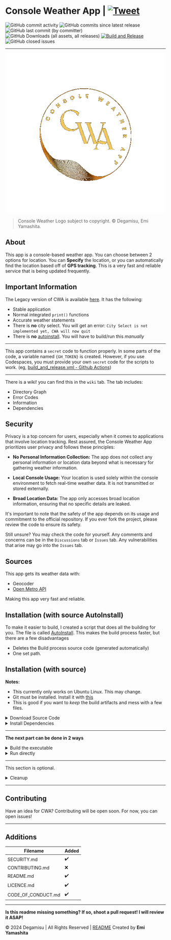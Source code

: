 # Console Weather App |  [![Tweet](https://img.shields.io/twitter/url/http/shields.io.svg?style=social)](https://twitter.com/intent/tweet?text=Get%20over%20170%20free%20design%20blocks%20based%20on%20Bootstrap%204&url=https://www.froala.com/design-blocks&via=froala&hashtags=bootstrap,design,templates,blocks,developers)
![GitHub commit activity](https://img.shields.io/github/commit-activity/t/Degamisu/Console-Weather-App) ![GitHub commits since latest release](https://img.shields.io/github/commits-since/Degamisu/Console-Weather-App/latest)
 ![GitHub last commit (by committer)](https://img.shields.io/github/last-commit/Degamisu/Console-Weather-App) ![GitHub Downloads (all assets, all releases)](https://img.shields.io/github/downloads/Degamisu/Console-Weather-App/total) [![Build and Release](https://github.com/Degamisu/Console-Weather-App/actions/workflows/build_and_release.yml/badge.svg?branch=master)](https://github.com/Degamisu/Console-Weather-App/actions/workflows/build_and_release.yml) ![GitHub closed issues](https://img.shields.io/github/issues-closed/Degamisu/console-weather-app)

---
<div>
<p align="center">
  <img src="/CWA-2-transparent.png"/>
</p>
</div>

> Console Weather Logo subject to copyright. © Degamisu, Emi Yamashita.

## About

This app is a console-based weather app. You can choose between 2 options for location. You can **Specify** the location, or you can automatically find the location based off of **GPS tracking**. This is a very fast and reliable service that is being updated frequently.

## Important Information

The Legacy version of CWA is available [here](https://github.com/Degamisu/Console-Weather-App/tree/b6d01375763cd0d073334d68de05902801dd546b). It has the following:

- Stable application
- Normal integrated `print()` functions
- Accurate weather statements
- There is **no** city select. You will get an error: `City Select is not implemented yet, CWA will now quit`
- There is **no** [autoinstall](autoinstall.bash). You will have to build/run this _manually_

---

This app contains a `secret` code to function properly. In some parts of the code, a variable named `{GH_TOKEN}` is created. However, if you use Codespaces, you must provide your own `secret` code for the scripts to work. (eg, [build_and_release.yml - Github Actions](build_and_release.yml))

---

There is a wiki! you can find this in the `wiki` tab. The tab includes:

- Directory Graph
- Error Codes
- Information
- Dependencies

## Security

Privacy is a top concern for users, especially when it comes to applications that involve location tracking. Rest assured, the Console Weather App prioritizes user privacy and follows these principles:

- **No Personal Information Collection:** The app does not collect any personal information or location data beyond what is necessary for gathering weather information.

- **Local Console Usage:** Your location is used solely within the console environment to fetch real-time weather data. It is not transmitted or stored externally.

- **Broad Location Data:** The app only accesses broad location information, ensuring that no specific details are leaked.

It's important to note that the safety of the app depends on its usage and commitment to the official repository. If you ever fork the project, please review the code to ensure its safety.

Still unsure? You may check the code for yourself. Any comments and concerns can be in the `Discussions` tab or `Issues` tab. Any vulnerabilities that arise may go into the `Issues` tab. 


## Sources

This app gets its weather data with:

- Geocoder
- [Open Metro API](https://api.open-meteo.com/v1/forecastP|)

Making this app very fast and reliable.

## Installation (with source AutoInstall)

To make it easier to build, I created a script that does all the building for you. The file is called [AutoInstall](autoinstall.bash). This makes the build process faster, but there are a few disadvantages

- Deletes the Build process source code (generated automatically)
- One set path.

## Installation (with source)

**Notes:**
- This currently only works on Ubuntu Linux. This may change.
- Git must be installed. Install it with [this](InstallGit.bash)
- This is good if you want to _keep_ the build artifacts and mess with a few files.

<details>
<summary>Download Source Code</summary>

To install the source code, run this command in any terminal:

```bash
mkdir Console-Weather-App-Source && cd Console-Weather-App-Source && gh repo clone Degamisu/Console-Weather-App && cd Console-Weather-App
```
This should download the source
</details>
<details>
<summary>Install Dependencies</summary>
This is the install command to install necissary dependencies.

```bash
pip install -r requirements.txt
```

**THIS IS CRUCIAL** to the installation of CWA.
</details>

---
**The next part can be done in 2 ways**

<details>
<summary>Build the executable</summary>

__This requires `pyinstaller` to build, which is installed under the `Install Dependencies` dropdown__

---

To build, run this into your bash console
```bash
pyinstaller --onefile main.py
```

</details>
<details>
<summary>Run directly</summary>
This is the easiest way through, skipping the building part. However, it would be harder to transport.


---

**Python**
```bash
cd dist && python main.py
```

**Python3**
```bash
cd dist && python3 ./main.py
```

</details>

---

This section is optional.

<details>
<summary>Cleanup</summary>

To clean up build artifacts (under /build), run this script:

```bash
rm -r build
```
</details>

---

## Contributing

Have an idea for CWA? Contributing will be open soon. For now, you can open issues!

---

## Additions

| Filename | Added             |
| ------- | ------------------ |
| SECURITY.md | ✔️ |
| CONTRIBUTING.md  | :x:                |
| README.md | ✔️|
| LICENCE.md | ✔️ |
| CODE_OF_CONDUCT.md | ✔️ |

---

**Is this readme missing something? If so, shoot a pull request! I will review it ASAP!**

© 2024 Degamisu | All Rights Reserved | [README](README.md) Created by **Emi Yamashita**
